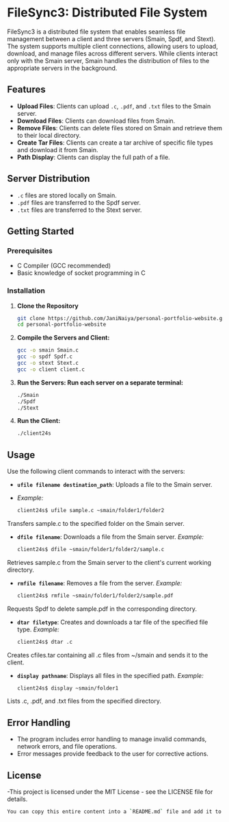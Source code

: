 # FileSync3: Distributed File System

FileSync3 is a distributed file system that enables seamless file management between a client and three servers (Smain, Spdf, and Stext). The system supports multiple client connections, allowing users to upload, download, and manage files across different servers. While clients interact only with the Smain server, Smain handles the distribution of files to the appropriate servers in the background.

## Features

- **Upload Files**: Clients can upload `.c`, `.pdf`, and `.txt` files to the Smain server.
- **Download Files**: Clients can download files from Smain.
- **Remove Files**: Clients can delete files stored on Smain and retrieve them to their local directory.
- **Create Tar Files**: Clients can create a tar archive of specific file types and download it from Smain.
- **Path Display**: Clients can display the full path of a file.

## Server Distribution

- `.c` files are stored locally on Smain.
- `.pdf` files are transferred to the Spdf server.
- `.txt` files are transferred to the Stext server.

## Getting Started

### Prerequisites

- C Compiler (GCC recommended)
- Basic knowledge of socket programming in C

### Installation

1. **Clone the Repository**
   ```bash
   git clone https://github.com/JaniNaiya/personal-portfolio-website.git
   cd personal-portfolio-website
   
2. **Compile the Servers and Client:**
   ```bash
   gcc -o smain Smain.c
   gcc -o spdf Spdf.c
   gcc -o stext Stext.c
   gcc -o client client.c
   
3. **Run the Servers: Run each server on a separate terminal:**
   ```bash
   ./Smain
   ./Spdf
   ./Stext
   
4. **Run the Client:**
   ```bash
   ./client24s

## Usage

Use the following client commands to interact with the servers:

- **`ufile filename destination_path`**: Uploads a file to the Smain server.
- 
  *Example:*
  
  ```bash
  client24s$ ufile sample.c ~smain/folder1/folder2
  
Transfers sample.c to the specified folder on the Smain server. 

- **`dfile filename`**: Downloads a file from the Smain server.
   *Example:*
  
  ```bash
  client24s$ dfile ~smain/folder1/folder2/sample.c

Retrieves sample.c from the Smain server to the client's current working directory.

- **`rmfile filename`**: Removes a file from the server.
   *Example:*
  
  ```bash
  client24s$ rmfile ~smain/folder1/folder2/sample.pdf
Requests Spdf to delete sample.pdf in the corresponding directory.

- **`dtar filetype`**:  Creates and downloads a tar file of the specified file type.
   *Example:*
  
  ```bash
  client24s$ dtar .c
Creates cfiles.tar containing all .c files from ~/smain and sends it to the client.

- **`display pathname`**:  Displays all files in the specified path.
   *Example:*
  
  ```bash
  client24s$ display ~smain/folder1
Lists .c, .pdf, and .txt files from the specified directory.
   
## Error Handling

- The program includes error handling to manage invalid commands, network errors, and file operations.
- Error messages provide feedback to the user for corrective actions.
  
## License

-This project is licensed under the MIT License - see the LICENSE file for details.     
  ```bash
  You can copy this entire content into a `README.md` file and add it to your GitHub repository. This will ensure a professional and well-structured presentation of your project.
